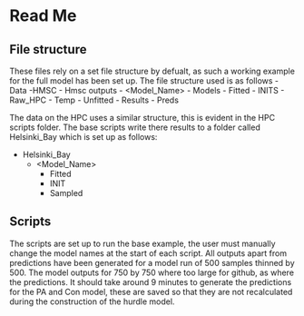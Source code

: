 # Read Me
## File structure
These files rely on a set file structure by defualt, as such a working example for the full model has been set up. The file structure used is as follows
-Data
-HMSC
	- Hmsc outputs
	  - <Model_Name>
		- Models
		  - Fitted
		  - INITS
		  - Raw_HPC
		  - Temp
		  - Unfitted
		- Results
		  - Preds

The data on the HPC uses a similar structure, this is evident in the HPC scripts folder. The base scripts write there results to a folder called Helsinki_Bay which is set up as follows:
- Helsinki_Bay
	- <Model_Name>
		- Fitted
		- INIT
		- Sampled

## Scripts
The scripts are set up to run the base example, the user must manually change the model names at the start of each script. All outputs apart from predictions have been generated for a model run of 500 samples thinned by 500. The model outputs for 750 by 750 where too large for github, as where the predictions. It should take around 9 minutes to generate the predictions for the PA and Con model, these are saved so that they are not recalculated during the construction of the hurdle model.
